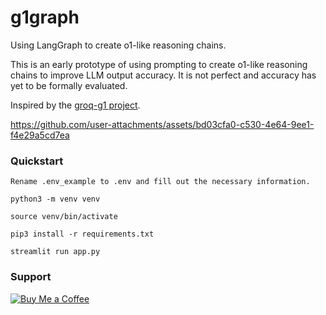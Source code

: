 # g1graph
Using LangGraph to create o1-like reasoning chains.

This is an early prototype of using prompting to create o1-like reasoning chains to improve LLM output accuracy. It is not perfect and accuracy has yet to be formally evaluated.

Inspired by the [groq-g1 project](https://github.com/bklieger-groq/g1).



https://github.com/user-attachments/assets/bd03cfa0-c530-4e64-9ee1-f4e29a5cd7ea

### Quickstart
~~~
Rename .env_example to .env and fill out the necessary information.
~~~
~~~
python3 -m venv venv
~~~
~~~
source venv/bin/activate
~~~
~~~
pip3 install -r requirements.txt
~~~
~~~
streamlit run app.py
~~~

### Support

[![Buy Me a Coffee](https://img.shields.io/badge/Buy%20Me%20a%20Coffee-ffdd00?style=flat&logo=buy-me-a-coffee&logoColor=black)](https://www.paypal.com/paypalme/franklin755)

